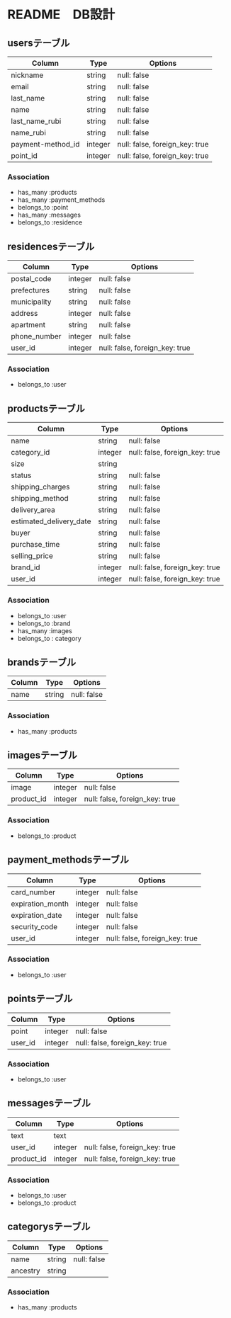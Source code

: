 # README　DB設計


## usersテーブル
<!-- 苗字のふりがな:last_name-rubi -->
<!-- 名前のふりがな:name_rubi -->
<!-- 決済方法:payment-method_id -->
|Column|Type|Options|
|------|----|-------|
|nickname|string|null: false|
|email|string|null: false|
|last_name|string|null: false|
|name|string|null: false|
|last_name_rubi|string|null: false|
|name_rubi|string|null: false|
|payment-method_id|integer|null: false, foreign_key: true|
|point_id|integer|null: false, foreign_key: true|
### Association
- has_many :products
- has_many :payment_methods
- belongs_to :point
- has_many :messages
- belongs_to :residence



## residencesテーブル
<!-- 郵便番号:postal_code -->
<!-- 都道府県:prefectures -->
<!-- 市区町村:municipality -->
|Column|Type|Options|
|------|----|-------|
|postal_code|integer|null: false|
|prefectures|string|null: false|
|municipality|string|null: false|
|address|integer|null: false|
|apartment|string|null: false|
|phone_number|integer|null: false|
|user_id|integer|null: false, foreign_key: true|
### Association
- belongs_to :user



## productsテーブル
<!-- 商品状態:status -->
<!-- 配送予定日:estimated_delivery_date -->
|Column|Type|Options|
|------|----|-------|
|name|string|null: false|
|category_id|integer|null: false, foreign_key: true|
|size|string||
|status|string|null: false|
|shipping_charges|string|null: false|
|shipping_method|string|null: false|
|delivery_area|string|null: false|
|estimated_delivery_date|string|null: false|
|buyer|string|null: false|
|purchase_time|string|null: false|
|selling_price|string|null: false|
|brand_id|integer|null: false, foreign_key: true|
|user_id|integer|null: false, foreign_key: true|
### Association
- belongs_to :user
- belongs_to :brand
- has_many :images
- belongs_to : category



## brandsテーブル
|Column|Type|Options|
|------|----|-------|
|name|string|null: false|
### Association
- has_many :products



## imagesテーブル
|Column|Type|Options|
|------|----|-------|
|image|integer|null: false|
|product_id|integer|null: false, foreign_key: true|
### Association
- belongs_to :product








<!--  決算方法テーブル -->
## payment_methodsテーブル
|Column|Type|Options|
|------|----|-------|
|card_number|integer|null: false|
|expiration_month|integer|null: false|
|expiration_date|integer|null: false|
|security_code|integer|null: false|
|user_id|integer|null: false, foreign_key: true|
### Association
- belongs_to :user


## pointsテーブル
|Column|Type|Options|
|------|----|-------|
|point|integer|null: false|
|user_id|integer|null: false, foreign_key: true|
### Association
- belongs_to :user


## messagesテーブル
|Column|Type|Options|
|------|----|-------|
|text|text||
|user_id|integer|null: false, foreign_key: true|
|product_id|integer|null: false, foreign_key: true|
### Association
- belongs_to :user
- belongs_to :product

## categorysテーブル
|Column|Type|Options|
|------|----|-------|
|name|string|null: false|
|ancestry|string||
### Association
- has_many :products
